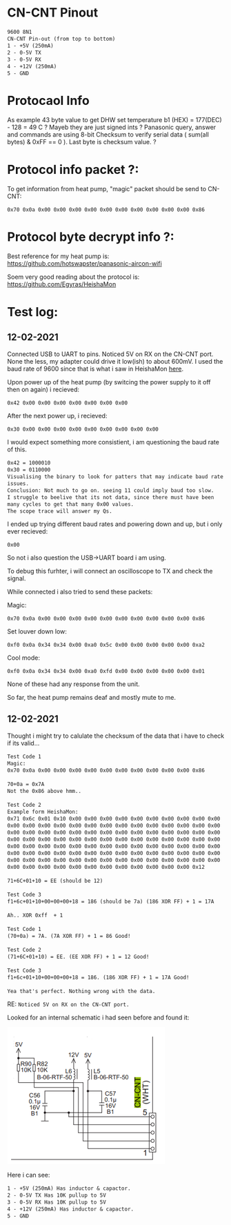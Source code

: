 # CN-CNT Pinout
```
9600 8N1
CN-CNT Pin-out (from top to bottom)
1 - +5V (250mA)
2 - 0-5V TX
3 - 0-5V RX
4 - +12V (250mA)
5 - GND
```

# Protocaol Info
As example 43 byte value to get DHW set temperature b1 (HEX) = 177(DEC) - 128 = 49 C ?
Mayeb they are just signed ints ?
Panasonic query, answer and commands are using 8-bit Checksum to verify serial data ( sum(all bytes) & 0xFF == 0 ). Last byte is checksum value. ?

# Protocol info packet ?:
To get information from heat pump, "magic" packet should be send to CN-CNT:

```
0x70 0x0a 0x00 0x00 0x00 0x00 0x00 0x00 0x00 0x00 0x00 0x00 0x86
```

# Protocol byte decrypt info ?:

Best reference for my heat pump is: https://github.com/hotswapster/panasonic-aircon-wifi

Soem very good reading about the protocol is: https://github.com/Egyras/HeishaMon

# Test log:

## 12-02-2021
Connected USB to UART to pins.
Noticed 5V on RX on the CN-CNT port. None the less, my adapter could drive it low(ish) to about 600mV.
I used the baud rate of 9600 since that is what i saw in HeishaMon [here](https://github.com/Egyras/HeishaMon/blob/697f6bd188d022d86f5908e06a0ea74835cda384/HeishaMon/HeishaMon.ino#L386).

Upon power up of the heat pump (by switcing the power supply to it off then on again) i recieved:
```
0x42 0x00 0x00 0x00 0x00 0x00 0x00 0x00
```

After the next power up, i recieved:
```
0x30 0x00 0x00 0x00 0x00 0x00 0x00 0x00 0x00 0x00
```

I would expect something more consistient, i am questioning the baud rate of this.

```
0x42 = 1000010
0x30 = 0110000
Visualising the binary to look for patters that may indicate baud rate issues.
Conclusion: Not much to go on. seeing 11 could imply baud too slow.
I struggle to beelive that its not data, since there must have been many cycles to get that many 0x00 values.
The scope trace will answer my Qs.
```

I ended up trying different baud rates and powering down and up, but i only ever recieved:
```
0x00
```

So not i also question the USB->UART board i am using.

To debug this furhter, i will connect an oscilloscope to TX and check the signal.


While connected i also tried to send these packets:

Magic:
```
0x70 0x0a 0x00 0x00 0x00 0x00 0x00 0x00 0x00 0x00 0x00 0x00 0x86
```

Set louver down low:
```
0xf0 0x0a 0x34 0x34 0x00 0xa0 0x5c 0x00 0x00 0x00 0x00 0x00 0xa2
```

Cool mode:
```
0xf0 0x0a 0x34 0x34 0x00 0xa0 0xfd 0x00 0x00 0x00 0x00 0x00 0x01
```

None of these had any response from the unit.

So far, the heat pump remains deaf and mostly mute to me.

## 12-02-2021

Thought i might try to calulate the checksum of the data that i have to check if its valid...


```
Test Code 1
Magic:
0x70 0x0a 0x00 0x00 0x00 0x00 0x00 0x00 0x00 0x00 0x00 0x00 0x86

70+0a = 0x7A
Not the 0x86 above hmm..

Test Code 2
Example form HeishaMon:
0x71 0x6c 0x01 0x10 0x00 0x00 0x00 0x00 0x00 0x00 0x00 0x00 0x00 0x00 0x00 0x00 0x00 0x00 0x00 0x00 0x00 0x00 0x00 0x00 0x00 0x00 0x00 0x00 0x00 0x00 0x00 0x00 0x00 0x00 0x00 0x00 0x00 0x00 0x00 0x00 0x00 0x00 0x00 0x00 0x00 0x00 0x00 0x00 0x00 0x00 0x00 0x00 0x00 0x00 0x00 0x00 0x00 0x00 0x00 0x00 0x00 0x00 0x00 0x00 0x00 0x00 0x00 0x00 0x00 0x00 0x00 0x00 0x00 0x00 0x00 0x00 0x00 0x00 0x00 0x00 0x00 0x00 0x00 0x00 0x00 0x00 0x00 0x00 0x00 0x00 0x00 0x00 0x00 0x00 0x00 0x00 0x00 0x00 0x00 0x00 0x00 0x00 0x00 0x00 0x00 0x00 0x00 0x00 0x00 0x00 0x12

71+6C+01+10 = EE (should be 12)

Test Code 3
f1+6c+01+10+00+00+00+18 = 186 (should be 7a) (186 XOR FF) + 1 = 17A 

Ah.. XOR 0xff  + 1

Test Code 1
(70+0a) = 7A. (7A XOR FF) + 1 = 86 Good!

Test Code 2
(71+6C+01+10) = EE. (EE XOR FF) + 1 = 12 Good!

Test Code 3
f1+6c+01+10+00+00+00+18 = 186. (186 XOR FF) + 1 = 17A Good!

Yea that's perfect. Nothing wrong with the data.

```

RE: `Noticed 5V on RX on the CN-CNT port.`

Looked for an internal schematic i had seen before and found it:

![CN-CNT internal schematic](./Service%20Manuals/CN-CNT%20Internal%20Schematic.PNG)

Here i can see:
```
1 - +5V (250mA) Has inductor & capactor.
2 - 0-5V TX Has 10K pullup to 5V
3 - 0-5V RX Has 10K pullup to 5V
4 - +12V (250mA) Has inductor & capactor.
5 - GND
```